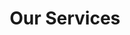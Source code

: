 ---
layout: services
title: Our Services
permalink: /services
intro_paragraph: >
    We can do loads of awesome stuff...

services:
    - icon: "ti-layout-tab-window "
      text: "Web Design"
    - icon: "ti-mobile"
      text: "Mobile Apps"
    - icon: "ti-camera"
      text: "Photography"
    - icon: "ti-ruler-pencil"
      text: "Print Design"
    - icon: "ti-settings"
      text: "Development"
    - icon: "ti-comments"
      text: "Consulting"

service-sections:
    - heading: "Development Services"
      title: "Machine Learning &amp; AI"
      image: "/assets/images/resize/md-image/machine-learning.jpeg"
      body: "Machine learning is an application of artificial intelligence (AI) that provides systems the ability to automatically learn and improve from experience without being explicitly programmed. "

    - heading: "Creative Services"
      title: "Front-end Design &amp; Development"
      image: "/assets/images/resize/md-image/design-ideas.jpeg"
      body: "Our outlook is a creative one and we work hard to develop relationships with our clients that foster collaboration and transparency. We thrive on challenges and we fully understand the relationship between user experience and user behaviour."

    - heading: "DevOps"
      title: "Cyber Security"
      image: "/assets/images/resize/md-image/padlock.jpeg"
      body: "All aspects of cyber security are an important consideration. we can conduct a simulated attack on your site to identify any hidden areas of vulnerability."

---